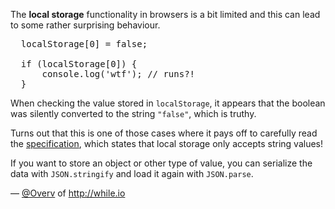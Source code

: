 The **local storage** functionality in browsers is a bit limited and this can
lead to some rather surprising behaviour.

<pre lang="javascript">
  localStorage[0] = false;

  if (localStorage[0]) {
      console.log('wtf'); // runs?!
  }
</pre>

When checking the value stored in `localStorage`, it appears that the boolean
was silently converted to the string `"false"`, which is truthy.

Turns out that this is one of those cases where it pays off to carefully read
the [specification](https://html.spec.whatwg.org/multipage/webstorage.html#storage), which states
that local storage only accepts string values!

If you want to store an object or other type of value, you can serialize the
data with `JSON.stringify` and load it again with `JSON.parse`.

— [@Overv](http://twitter.com/Overv) of <http://while.io>
